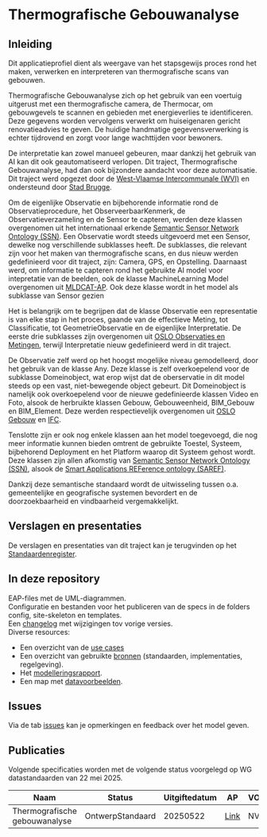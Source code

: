 # Thermografische Gebouwanalyse

## Inleiding

Dit applicatieprofiel dient als weergave van het stapsgewijs proces rond het maken, verwerken en interpreteren van thermografische scans van gebouwen.

Thermografische Gebouwanalyse zich op het gebruik van een voertuig uitgerust met een thermografische camera, de Thermocar, om gebouwgevels te scannen en gebieden met energieverlies te identificeren. Deze gegevens worden vervolgens verwerkt om huiseigenaren gericht renovatieadvies te geven. De huidige handmatige gegevensverwerking is echter tijdrovend en zorgt voor lange wachttijden voor bewoners.

De interpretatie kan zowel manueel gebeuren, maar dankzij het gebruik van AI kan dit ook geautomatiseerd verlopen. Dit traject, Thermografische Gebouwanalyse, had dan ook bijzondere aandacht voor deze automatisatie. Dit traject werd opgezet door de [West-Vlaamse Intercommunale (WVI)](https://www.wvi.be/) en ondersteund door [Stad Brugge](https://www.brugge.be/).

Om de eigenlijke Observatie en bijbehorende informatie rond de Observatieprocedure, het ObserveerbaarKenmerk, de Observatieverzameling en de Sensor te capteren, werden deze klassen overgenomen uit het internationaal erkende [Semantic Sensor Network Ontology (SSN)](https://www.w3.org/TR/vocab-ssn/). Een Observatie wordt steeds uitgevoerd met een Sensor, dewelke nog verschillende subklasses heeft. De subklasses, die relevant zijn voor het maken van thermografische scans, en dus nieuw werden gedefinieerd voor dit traject, zijn: Camera, GPS, en Opstelling. Daarnaast werd, om informatie te capteren rond het gebruikte AI model voor intepretatie van de beelden, ook de klasse MachineLearning Model overgenomen uit [MLDCAT-AP](https://semiceu.github.io/MLDCAT-AP/releases/2.0.0/). Ook deze klasse wordt in het model als subklasse van Sensor gezien

Het is belangrijk om te begrijpen dat de klasse Observatie een representatie is van elke stap in het proces, gaande van de effectieve Meting, tot Classificatie, tot GeometrieObservatie en de eigenlijke Interpretatie. De eerste drie subklasses zijn overgenomen uit [OSLO Observaties en Metingen](https://data.vlaanderen.be/doc/applicatieprofiel/observaties-en-metingen/), terwijl Interpretatie nieuw gedefinieerd werd in dit traject.

De Observatie zelf werd op het hoogst mogelijke niveau gemodelleerd, door het gebruik van de klasse Any. Deze klasse is zelf overkoepelend voor de subklasse Domeinobject, wat erop wijst dat de oberservatie in dit model steeds op een vast, niet-bewegende object gebeurt. Dit Domeinobject is namelijk ook overkoepelend voor de nieuwe gedefinieerde klassen Video en Foto, alsook de herbruikte klassen Gebouw, Gebouweenheid, BIM_Gebouw en BIM_Element. Deze werden respectievelijk overgenomen uit [OSLO Gebouw](https://data.vlaanderen.be/ns/gebouw/) en [IFC](https://www.buildingsmart.org/standards/bsi-standards/industry-foundation-classes/).

Tenslotte zijn er ook nog enkele klassen aan het model toegevoegd, die nog meer informatie kunnen bieden omtrent de gebruikte Toestel, Systeem, bijbehorend Deployment en het Platform waarop dit Systeem gehost wordt. Deze klassen zijn allen afkomstig van [Semantic Sensor Network Ontology (SSN)](https://www.w3.org/TR/vocab-ssn/), alsook de [Smart Applications REFerence ontology (SAREF)](https://saref.etsi.org/core/v4.1.1/).

Dankzij deze semantische standaard wordt de uitwisseling tussen o.a. gemeentelijke en geografische systemen bevordert en de doorzoekbaarheid en vindbaarheid vergemakkelijkt.

## Verslagen en presentaties

De verslagen en presentaties van dit traject kan je terugvinden op het [Standaardenregister](https://data.vlaanderen.be/standaarden/applicatieprofiel-thermografische-gebouwanalyse).

## In deze repository

EAP-files met de UML-diagrammen.\
Configuratie en bestanden voor het publiceren van de specs in de folders config, site-skeleton en templates.\
Een [changelog](./CHANGELOG) met wijzigingen tov vorige versies.\
Diverse resources:
- Een overzicht van de [use cases]()
- Een overzicht van gebruikte [bronnen]() (standaarden, implementaties, regelgeving).
- Het [modelleringsrapport](https://github.com/Informatievlaanderen/OSLOthema-thermAI/blob/main/resources/ModelleerrapportThermAI.pdf).
- Een map met [datavoorbeelden](hhttps://github.com/Informatievlaanderen/OSLOthema-thermAI/tree/main/resources/Datavoorbeelden).

## Issues

Via de tab [issues](https://github.com/Informatievlaanderen/OSLOthema-thermAI/issues) kan je opmerkingen en feedback over het model geven.

## Publicaties

Volgende specificaties worden met de volgende status voorgelegd op WG datastandaarden van 22 mei 2025.

| Naam|Status|Uitgiftedatum|AP|VOC|
| --- |--- |---|---|---|
|Thermografische gebouwanalyse|OntwerpStandaard|20250522|[Link](https://data.vlaanderen.be/doc/applicatieprofiel/thermografische-gebouwanalyse/)|NVT|

